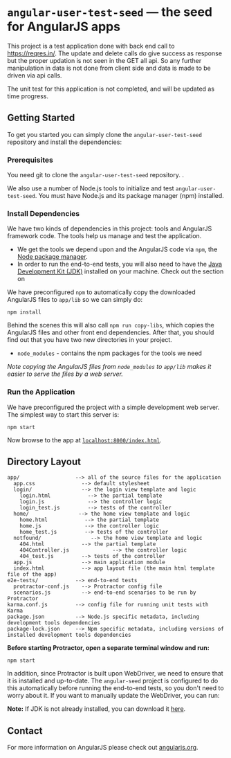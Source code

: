 # `angular-user-test-seed` — the seed for AngularJS apps

This project is a test application done with back end call to https://reqres.in/.
The update and delete calls do give success as response but the proper updation is not seen in the GET all api.
So any further manipulation in data is not done from client side and data is made to be driven via api calls.

The unit test for this application is not completed, and will be updated as time progress.

## Getting Started

To get you started you can simply clone the `angular-user-test-seed` repository and install the dependencies:

### Prerequisites

You need git to clone the `angular-user-test-seed` repository. .

We also use a number of Node.js tools to initialize and test `angular-user-test-seed`. You must have Node.js
and its package manager (npm) installed.

### Install Dependencies

We have two kinds of dependencies in this project: tools and AngularJS framework code. The tools
help us manage and test the application.

* We get the tools we depend upon and the AngularJS code via `npm`, the [Node package manager][npm].
* In order to run the end-to-end tests, you will also need to have the
  [Java Development Kit (JDK)][jdk] installed on your machine. Check out the section on

We have preconfigured `npm` to automatically copy the downloaded AngularJS files to `app/lib` so we
can simply do:

```
npm install
```

Behind the scenes this will also call `npm run copy-libs`, which copies the AngularJS files and
other front end dependencies. After that, you should find out that you have two new directories in
your project.

* `node_modules` - contains the npm packages for the tools we need

*Note copying the AngularJS files from `node_modules` to `app/lib` makes it easier to serve the
files by a web server.*

### Run the Application

We have preconfigured the project with a simple development web server. The simplest way to start
this server is:

```
npm start
```

Now browse to the app at [`localhost:8000/index.html`][local-app-url].


## Directory Layout

```
app/                  --> all of the source files for the application
  app.css               --> default stylesheet
  login/                --> the login view template and logic
    login.html            --> the partial template
    login.js              --> the controller logic
    login_test.js         --> tests of the controller
  home/                --> the home view template and logic
    home.html            --> the partial template
    home.js              --> the controller logic
    home_test.js         --> tests of the controller
  notfound/                --> the home view template and logic
    404.html            --> the partial template
    404Controller.js              --> the controller logic
    404_test.js         --> tests of the controller
  app.js                --> main application module
  index.html            --> app layout file (the main html template file of the app)
e2e-tests/            --> end-to-end tests
  protractor-conf.js    --> Protractor config file 
  scenarios.js          --> end-to-end scenarios to be run by Protractor
karma.conf.js         --> config file for running unit tests with Karma
package.json          --> Node.js specific metadata, including development tools dependencies
package-lock.json     --> Npm specific metadata, including versions of installed development tools dependencies
```

**Before starting Protractor, open a separate terminal window and run:**

```
npm start
```

In addition, since Protractor is built upon WebDriver, we need to ensure that it is installed and
up-to-date. The `angular-seed` project is configured to do this automatically before running the
end-to-end tests, so you don't need to worry about it. If you want to manually update the WebDriver,
you can run:


**Note:**
If JDK is not already installed, you can download it [here][jdk-download].



## Contact

For more information on AngularJS please check out [angularjs.org][angularjs].


[angularjs]: https://angularjs.org/
[git]: https://git-scm.com/
[http-server]: https://github.com/indexzero/http-server
[jasmine]: https://jasmine.github.io/
[jdk]: https://wikipedia.org/wiki/Java_Development_Kit
[jdk-download]: http://www.oracle.com/technetwork/java/javase/downloads
[karma]: https://karma-runner.github.io/
[local-app-url]: http://localhost:8000/index.html
[node]: https://nodejs.org/
[npm]: https://www.npmjs.org/
[protractor]: http://www.protractortest.org/
[selenium]: http://docs.seleniumhq.org/
[travis]: https://travis-ci.org/
[travis-docs]: https://docs.travis-ci.com/user/getting-started
